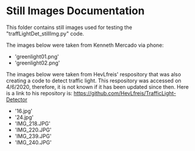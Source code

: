 # Still Images Documentation

This folder contains still images used for testing the "traffLightDet_stillImg.py" code.

The images below were taken from Kenneth Mercado via phone:
  - 'greenlight01.png'
  - 'greenlight02.png'

The images below were taken from HevLfreis' respository that was also creating a code to detect traffic light.
This respository was accessed on 4/6/2020, therefore, it is not known if it has been updated since then.
Here is a link to his repository is: https://github.com/HevLfreis/TrafficLight-Detector
  - '16.jpg'
  - '24.jpg'
  - 'IMG_218.JPG'
  - 'IMG_220.JPG'
  - 'IMG_239.JPG'
  - 'IMG_240.JPG'
